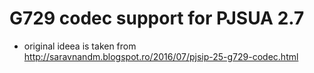 # G729 codec support for PJSUA 2.7

- original ideea is taken from
http://saravnandm.blogspot.ro/2016/07/pjsip-25-g729-codec.html
